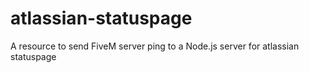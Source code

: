 # atlassian-statuspage
A resource to send FiveM server ping to a Node.js server for atlassian statuspage
